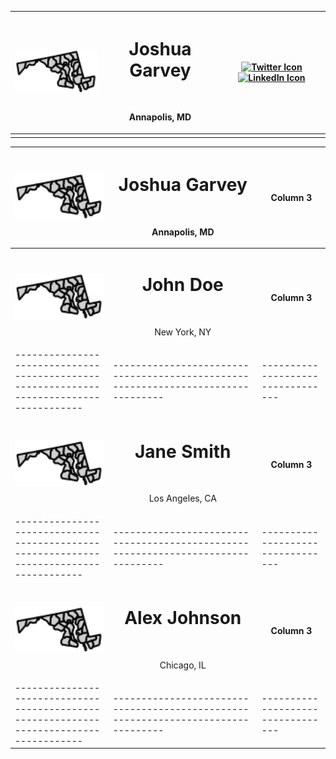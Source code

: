 <div align="center">
<div align="center" width="full">

| **<img src="/images/md.svg" alt="Profile Image" width="200">** | <h1> Joshua Garvey</h1> <br> <p>Annapolis, MD</p> | [![Twitter Icon](https://img.shields.io/badge/-Twitter-1DA1F2?style=flat-square&logo=twitter&logoColor=white)](https://twitter.com/joshuagarvey) [![LinkedIn Icon](https://img.shields.io/badge/-LinkedIn-0077B5?style=flat-square&logo=linkedin&logoColor=white)](https://linkedin.com/in/joshuagarvey) |
| -------------------------------------------------------------- | ------------------------------------------------- | -------------------------------------------------------------------------------------------------------------------------------------------------------------------------------------------------------------------------------------------------------------------------------------------------------- |
|                                                                |                                                   |  |

</div>

<div align="center" width="full">

| <div align="center">**<img src="/images/md.svg" alt="Profile Image" width="200">**</div> | <div align="center"><h1> Joshua Garvey</h1> <br> <p>Annapolis, MD</p></div>       | <div align="center">**Column 3**</div> |
| ---------------------------------------------------------------------------------------- | --------------------------------------------------------------------------------- | -------------------------------------- |
| <div align="center">**<img src="/images/md.svg" alt="Profile Image" width="200">**</div> | <div align="center"><h1> John Doe</h1> <br> <p>New York, NY</p></div>             | <div align="center">**Column 3**</div> |
| ---------------------------------------------------------------------------------------  | --------------------------------------------------------------------------------- | ---------------------------------      |
| <div align="center">**<img src="/images/md.svg" alt="Profile Image" width="200">**</div> | <div align="center"><h1> Jane Smith</h1> <br> <p>Los Angeles, CA</p></div>        | <div align="center">**Column 3**</div> |
| ---------------------------------------------------------------------------------------  | --------------------------------------------------------------------------------- | ---------------------------------      |
| <div align="center">**<img src="/images/md.svg" alt="Profile Image" width="200">**</div> | <div align="center"><h1> Alex Johnson</h1> <br> <p>Chicago, IL</p></div>          | <div align="center">**Column 3**</div> |
| ---------------------------------------------------------------------------------------  | --------------------------------------------------------------------------------- | ---------------------------------      |

</div>

</div>
